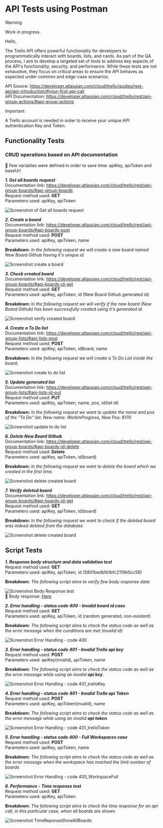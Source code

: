 # API Tests using Postman
> [!WARNING]
> Work in progress.

Hello,

The Trello API offers powerful functionality for developers to programmatically interact with boards, lists, and cards. As part of the QA process, I aim to develop a targeted set of tests to address key aspects of the API's functionality, security, and performance. While these tests are not exhaustive, they focus on critical areas to ensure the API behaves as expected under common and edge-case scenarios.

API Source: https://developer.atlassian.com/cloud/trello/guides/rest-api/api-introduction/#your-first-api-call \
API Documentation: https://developer.atlassian.com/cloud/trello/rest/api-group-actions/#api-group-actions 

> [!IMPORTANT]
> A Trello account is needed in order to receive your unique API authentication Key and Token.

## Functionality Tests

### CRUD operations based on API documentation
:pushpin:	Few variables were defined in order to save time: apiKey, apiToken and baseUrl

***1. Get all boards request***\
Documentation link: https://developer.atlassian.com/cloud/trello/rest/api-group-boards/#api-group-boards \
Request method used: **GET** \
Parameters used: apiKey, apiToken 

![Screenshot of Get all boards request](Postman_GIT_Screenshots/GetAllBoards.jpg)

***2. Create a board***\
Documentation link: https://developer.atlassian.com/cloud/trello/rest/api-group-boards/#api-boards-post \
Request method used: **POST** \
Parameters used: apiKey, apiToken, name

**Breakdown:** *In the following request we will create a new board named New Board Github having it's unique id.*

![Screenshot create a board](Postman_GIT_Screenshots/CreateNewBoard.jpg)

***3. Check created board***\
Documentation link: https://developer.atlassian.com/cloud/trello/rest/api-group-boards/#api-boards-id-get \
Request method used: **GET** \
Parameters used: apiKey, apiToken, id (New Board Github generated id)

**Breakdown:** *In the following request we will verify if the new board (New Board Github) has been successfully created using it's generated id* 

![Screenshot verify created board](Postman_GIT_Screenshots/GetSingleBoard.jpg)

***4. Create a To Do list***\
Documentation link: https://developer.atlassian.com/cloud/trello/rest/api-group-lists/#api-lists-post \
Request method used: **POST** \
Parameters used: apiKey, apiToken, idBoard, name

**Breakdown:** *In the following request we will create a To Do List inside the board.* 

![Screenshot create to do list](Postman_GIT_Screenshots/CreateToDoList.jpg)

***5. Update generated list***\
Documentation link: https://developer.atlassian.com/cloud/trello/rest/api-group-lists/#api-lists-id-put \
Request method used: **PUT** \
Parameters used: apiKey, apiToken, name, pos, id(list id)

**Breakdown:** *In the following request we want to update the name and pos of the "To Do" list. New name: WorkInProgress, New Pos: 8170* 

![Screenshot update to do list](Postman_GIT_Screenshots/UpdateToDoList.jpg)

***6. Delete New Board Github***\
Documentation link: https://developer.atlassian.com/cloud/trello/rest/api-group-boards/#api-boards-id-delete \
Request method used: **Delete** \
Parameters used: apiKey, apiToken, id(board)

**Breakdown:** *In the following request we want to delete the board which we created in the first time.* 

![Screenshot delete created board](Postman_GIT_Screenshots/DeleteCreatedBoard.jpg)

***7. Verify deleted board***\
Documentation link: https://developer.atlassian.com/cloud/trello/rest/api-group-boards/#api-boards-id-get \
Request method used: **GET** \
Parameters used: apiKey, apiToken, id(board)

**Breakdown:** *In the following request we want to check if the deleted board was indeed deleted from the database* 

![Screenshot delete created board](Postman_GIT_Screenshots/DeletedBoardCheck.jpg)

## Script Tests 

***1. Response body structure and data validation test***\
Request method used: **GET** \
Parameters used: apiKey, apiToken, id (5901bedbfb1bfc2119b5cc58)

**Breakdown:** *The following script aims to verify few body response data* 

![Screenshot Body Response test](Postman_GIT_Screenshots/BodyResponseTests.jpg) \
:page_with_curl: Body response: [Here](Postman_GIT_Screenshots/BodyResponseGetSingleBoard.json)

***2. Error handling - status code 400 - Invalid board id case***\
Request method used: **GET** \
Parameters used: apiKey, apiToken, id (random generated, non-existent)

**Breakdown:** *The following script aims to check the status code as well as the error message when the conditions are met (invalid id)* 

![Screenshot Error Handling - code 400](Postman_GIT_Screenshots/BadRequest400InvalidBoardId.jpg) 

***3. Error handling - status code 401 - Invalid Trello api key***\
Request method used: **POST** \
Parameters used: apiKey(invalid), apiToken, name 

**Breakdown:** *The following script aims to check the status code as well as the error message while using an invalid __api key__.* 

![Screenshot Error Handling - code 401_trelloKey](Postman_GIT_Screenshots/Unauthorized401CreateBoardUsingInvalidTreloKey.jpg) 

***4. Error handling - status code 401 - Invalid Trello api Token***\
Request method used: **POST** \
Parameters used: apiKey, apiToken(invalid), name 

**Breakdown:** *The following script aims to check the status code as well as the error message while using an invalid __api token__.* 

![Screenshot Error Handling - code 401_trelloToken](Postman_GIT_Screenshots/Unauthorized401CreateBoardUsingInvalidTreloToken.jpg) 

***5. Error handling - status code 400 - Full Workspaces case***\
Request method used: **POST** \
Parameters used: apiKey, apiToken, name 

**Breakdown:** *The following script aims to check the status code as well as the error message when the workspace has reached the limit number of boards* 

![Screenshot Error Handling - code 400_WorkspaceFull](Postman_GIT_Screenshots/WorkSpacesFullCaseBadRequest400.jpg) 

***6. Performance - Time response test***\
Request method used: **GET** \
Parameters used: apiKey, apiToken 

**Breakdown:** *The following script aims to check the time response for an api call, in this particular case, when all boards are shown* 

![Screenshot TimeReponseShowAllBoards](Postman_GIT_Screenshots/TimeResponseTest.jpg) 

